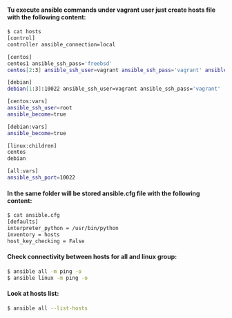 #### Tu execute ansible commands under **vagrant** user just create **hosts** file with the following content:
```bash
$ cat hosts
[control]
controller ansible_connection=local

[centos]
centos1 ansible_ssh_pass='freebsd'
centos[2:3] ansible_ssh_user=vagrant ansible_ssh_pass='vagrant' ansible_ssh_port=10022

[debian]
debian[1:3]:10022 ansible_ssh_user=vagrant ansible_ssh_pass='vagrant'

[centos:vars]
ansible_ssh_user=root
ansible_become=true

[debian:vars]
ansible_become=true

[linux:children]
centos
debian

[all:vars]
ansible_ssh_port=10022
```

#### In the same folder will be stored **ansible.cfg** file with the following content: 
```bash
$ cat ansible.cfg
[defaults]
interpreter_python = /usr/bin/python
inventory = hosts
host_key_checking = False
```

#### Check connectivity between hosts for **all** and **linux** group:
```bash
$ ansible all -m ping -o
$ ansible linux -m ping -o
```

#### Look at hosts list:
```bash
$ ansible all --list-hosts
```
